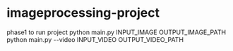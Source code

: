 # imageprocessing-project
phase1
to run project 
python main.py INPUT_IMAGE OUTPUT_IMAGE_PATH
python main.py --video INPUT_VIDEO OUTPUT_VIDEO_PATH
